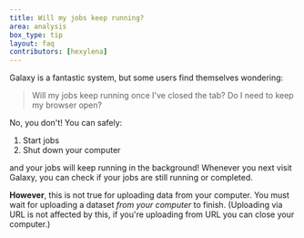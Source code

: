 ```yaml
---
title: Will my jobs keep running?
area: analysis
box_type: tip
layout: faq
contributors: [hexylena]
---
```


Galaxy is a fantastic system, but some users find themselves wondering:

> Will my jobs keep running once I've closed the tab? Do I need to keep my browser open?

No, you don't! You can safely:

1. Start jobs
2. Shut down your computer

and your jobs will keep running in the background! Whenever you next visit Galaxy, you can check if your jobs are still running or completed.

**However**, this is not true for uploading data from your computer. You must wait for uploading a dataset *from your computer* to finish. (Uploading via URL is not affected by this, if you're uploading from URL you can close your computer.)
